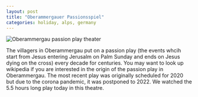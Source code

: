 ```yaml
---
layout: post
title: "Oberammergauer Passionsspiel"
categories: holiday, alps, germany
---
```

<img src="/sabbaticaldiary/images/2022-08-22.jpg" alt="Oberammergau passion play theater" class="center">

The villagers in Oberammergau put on a passion play (the events whcih start from Jesus entering Jerusalm on Palm Sunday and ends on Jesus dying on the cross) every decade for centuries. You may want to look up wikipedia if you are interested in the origin of the passion play in Oberammergau. The most recent play was originally scheduled for 2020 but due to the corona pandemic, it was postponed to 2022. We watched the 5.5 hours long play today in this theatre. 